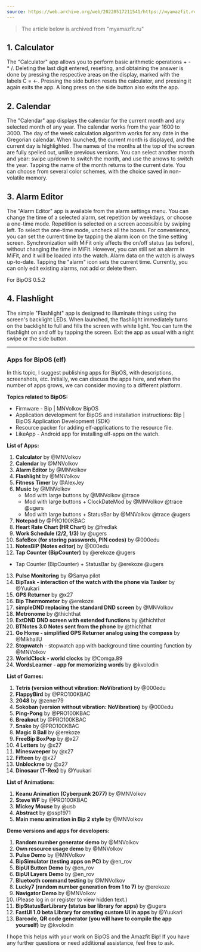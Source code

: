 ```yaml
---
source: https://web.archive.org/web/20220517211541/https://myamazfit.ru/threads/bip-prilozhenija-dlja-bipos-elf.1174/
---
```


> The article below is archived from "myamazfit.ru"

## 1. Calculator
The "Calculator" app allows you to perform basic arithmetic operations + - * /. Deleting the last digit entered, resetting, and obtaining the answer is done by pressing the respective areas on the display, marked with the labels C = <-. Pressing the side button resets the calculator, and pressing it again exits the app. A long press on the side button also exits the app.

## 2. Calendar
The "Calendar" app displays the calendar for the current month and any selected month of any year. The calendar works from the year 1600 to 3000. The day of the week calculation algorithm works for any date in the Gregorian calendar. When launched, the current month is displayed, and the current day is highlighted. The names of the months at the top of the screen are fully spelled out, unlike previous versions. You can select another month and year: swipe up/down to switch the month, and use the arrows to switch the year. Tapping the name of the month returns to the current date. You can choose from several color schemes, with the choice saved in non-volatile memory.

## 3. Alarm Editor
The "Alarm Editor" app is available from the alarm settings menu. You can change the time of a selected alarm, set repetition by weekdays, or choose a one-time mode. Repetition is selected on a screen accessible by swiping left. To select the one-time mode, uncheck all the boxes. For convenience, you can set the current time by tapping the alarm icon on the time setting screen. Synchronization with MiFit only affects the on/off status (as before), without changing the time in MiFit. However, you can still set an alarm in MiFit, and it will be loaded into the watch. Alarm data on the watch is always up-to-date. Tapping the "alarm" icon sets the current time. Currently, you can only edit existing alarms, not add or delete them.

For BipOS 0.5.2

## 4. Flashlight
The simple "Flashlight" app is designed to illuminate things using the screen's backlight LEDs. When launched, the flashlight immediately turns on the backlight to full and fills the screen with white light. You can turn the flashlight on and off by tapping the screen. Exit the app as usual with a right swipe or the side button.

---

### Apps for BipOS (elf)

In this topic, I suggest publishing apps for BipOS, with descriptions, screenshots, etc. Initially, we can discuss the apps here, and when the number of apps grows, we can consider moving to a different platform.

**Topics related to BipOS:**
- Firmware - Bip | MNVolkov BipOS
- Application development for BipOS and installation instructions: Bip | BipOS Application Development (SDK)
- Resource packer for adding elf-applications to the resource file.
- LikeApp - Android app for installing elf-apps on the watch.

**List of Apps:**
1. **Calculator** by @MNVolkov
2. **Calendar** by @MNVolkov
3. **Alarm Editor** by @MNVolkov
4. **Flashlight** by @MNVolkov
5. **Fitness Timer** by @AlexJey
6. **Music** by @MNVolkov
   - Mod with large buttons by @MNVolkov @trace
   - Mod with large buttons + ClockDateMod by @MNVolkov @trace @ugers
   - Mod with large buttons + StatusBar by @MNVolkov @trace @ugers
7. **Notepad** by @PRO100KBAC
8. **Heart Rate Chart (HR Chart)** by @fredlak
9. **Work Schedule (2/2, 1/3)** by @ugers
10. **SafeBox (for storing passwords, PIN codes)** by @000edu
11. **NotesBIP (Notes editor)** by @000edu
12. **Tap Counter (BipCounter)** by @erekoze @ugers
   - Tap Counter (BipCounter) + StatusBar by @erekoze @ugers
13. **Pulse Monitoring** by @Sanya pilot
14. **BipTask - interaction of the watch with the phone via Tasker** by @Yuukari
15. **GPS Returner** by @x27
16. **Bip Thermometer** by @erekoze
17. **simpleDND replacing the standard DND screen** by @MNVolkov
18. **Metronome** by @thichthat
19. **ExtDND DND screen with extended functions** by @thichthat
20. **BTNotes 3.0 Notes sent from the phone** by @thichthat
21. **Go Home - simplified GPS Returner analog using the compass** by @MikhailU
22. **Stopwatch** - stopwatch app with background time counting function by @MNVolkov
23. **WorldClock - world clocks** by @Comga.89
24. **WordsLearner - app for memorizing words** by @kvolodin

**List of Games:**
1. **Tetris (version without vibration: NoVibration)** by @000edu
2. **FlappyBird** by @PRO100KBAC
3. **2048** by @zener79
4. **Sokoban (version without vibration: NoVibration)** by @000edu
5. **Ping-Pong** by @PRO100KBAC
6. **Breakout** by @PRO100KBAC
7. **Snake** by @PRO100KBAC
8. **Magic 8 Ball** by @erekoze
9. **FreeBip BoxPop** by @x27
10. **4 Letters** by @x27
11. **Minesweeper** by @x27
12. **Fifteen** by @x27
13. **Unblockme** by @x27
14. **Dinosaur (T-Rex)** by @Yuukari

**List of Animations:**
1. **Keanu Animation (Cyberpunk 2077)** by @MNVolkov
2. **Steve WF** by @PRO100KBAC
3. **Mickey Mouse** by @usb
4. **Abstract** by @ssp1971
5. **Main menu animation in Bip 2 style** by @MNVolkov

**Demo versions and apps for developers:**
1. **Random number generator demo** by @MNVolkov
2. **Own resource usage demo** by @MNVolkov
3. **Pulse Demo** by @MNVolkov
4. **BipSimulator (testing apps on PC)** by @en_rov
5. **BipUI Button Demo** by @en_rov
6. **BipUI Layers Demo** by @en_rov
7. **Bluetooth command testing** by @MNVolkov
8. **Lucky7 (random number generation from 1 to 7)** by @erekoze
9. **Navigator Demo** by @MNVolkov
10. (Please log in or register to view hidden text.)
11. **BipStatusBarLibrary (status bar library for apps)** by @ugers
12. **FastUI 1.0 beta Library for creating custom UI in apps** by @Yuukari
13. **Barcode, QR code generator (you will have to compile the app yourself)** by @kvolodin

I hope this helps with your work on BipOS and the Amazfit Bip! If you have any further questions or need additional assistance, feel free to ask.
